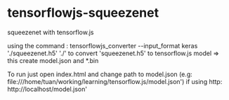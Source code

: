 # tensorflowjs-squeezenet
squeezenet with tensorflow.js

using the command : tensorflowjs_converter --input_format keras './squeezenet.h5' './' to convert 'squeezenet.h5' to tensorflow.js model => this create model.json and *.bin

To run just open index.html and change path to model.json (e.g: file:///home/tuan/working/learning/tensorflow.js/model.json')
if using http: http://localhost/model.json'
